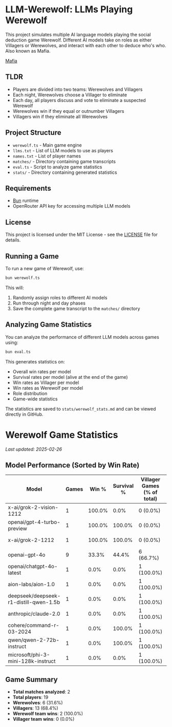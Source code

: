 # LLM-Werewolf: LLMs Playing Werewolf

This project simulates multiple AI language models playing the social deduction game Werewolf. Different AI models take on roles as either Villagers or Werewolves, and interact with each other to deduce who's who. Also known as Mafia.

[Mafia](https://en.wikipedia.org/wiki/Mafia_(party_game))

## TLDR

- Players are divided into two teams: Werewolves and Villagers
- Each night, Werewolves choose a Villager to eliminate
- Each day, all players discuss and vote to eliminate a suspected Werewolf
- Werewolves win if they equal or outnumber Villagers
- Villagers win if they eliminate all Werewolves

## Project Structure

- `werewolf.ts` - Main game engine
- `llms.txt` - List of LLM models to use as players
- `names.txt` - List of player names
- `matches/` - Directory containing game transcripts
- `eval.ts` - Script to analyze game statistics
- `stats/` - Directory containing generated statistics

## Requirements

- [Bun](https://bun.sh/) runtime
- OpenRouter API key for accessing multiple LLM models

## License

This project is licensed under the MIT License - see the [LICENSE](LICENSE) file for details.

## Running a Game

To run a new game of Werewolf, use:

```bash
bun werewolf.ts
```

This will:
1. Randomly assign roles to different AI models
2. Run through night and day phases
3. Save the complete game transcript to the `matches/` directory

## Analyzing Game Statistics

You can analyze the performance of different LLM models across games using:

```bash
bun eval.ts
```

This generates statistics on:
- Overall win rates per model
- Survival rates per model (alive at the end of the game)
- Win rates as Villager per model
- Win rates as Werewolf per model
- Role distribution
- Game-wide statistics

The statistics are saved to `stats/werewolf_stats.md` and can be viewed directly in GitHub.

<!-- begin stats -->
# Werewolf Game Statistics

*Last updated: 2025-02-26*

## Model Performance (Sorted by Win Rate)

| Model | Games | Win % | Survival % | Villager Games (% of total) | Villager Win Rate | Werewolf Games (% of total) | Werewolf Win Rate |
|-------|-------|-------|------------|-----------------------------|-------------------|-----------------------------|-------------------|
| x-ai/grok-2-vision-1212 | 1 | 100.0% | 0.0% | 0 (0.0%) | 0.0% | 1 (100.0%) | 100.0% |
| openai/gpt-4-turbo-preview | 1 | 100.0% | 100.0% | 0 (0.0%) | 0.0% | 1 (100.0%) | 100.0% |
| x-ai/grok-2-1212 | 1 | 100.0% | 100.0% | 0 (0.0%) | 0.0% | 1 (100.0%) | 100.0% |
| openai-gpt-4o | 9 | 33.3% | 44.4% | 6 (66.7%) | 0.0% | 3 (33.3%) | 100.0% |
| openai/chatgpt-4o-latest | 1 | 0.0% | 0.0% | 1 (100.0%) | 0.0% | 0 (0.0%) | 0.0% |
| aion-labs/aion-1.0 | 1 | 0.0% | 0.0% | 1 (100.0%) | 0.0% | 0 (0.0%) | 0.0% |
| deepseek/deepseek-r1-distill-qwen-1.5b | 1 | 0.0% | 0.0% | 1 (100.0%) | 0.0% | 0 (0.0%) | 0.0% |
| anthropic/claude-2.0 | 1 | 0.0% | 0.0% | 1 (100.0%) | 0.0% | 0 (0.0%) | 0.0% |
| cohere/command-r-03-2024 | 1 | 0.0% | 100.0% | 1 (100.0%) | 0.0% | 0 (0.0%) | 0.0% |
| qwen/qwen-2-72b-instruct | 1 | 0.0% | 100.0% | 1 (100.0%) | 0.0% | 0 (0.0%) | 0.0% |
| microsoft/phi-3-mini-128k-instruct | 1 | 0.0% | 0.0% | 1 (100.0%) | 0.0% | 0 (0.0%) | 0.0% |

## Game Summary

- **Total matches analyzed**: 2
- **Total players**: 19
- **Werewolves**: 6 (31.6%)
- **Villagers**: 13 (68.4%)
- **Werewolf team wins**: 2 (100.0%)
- **Villager team wins**: 0 (0.0%)

<!-- end stats -->
